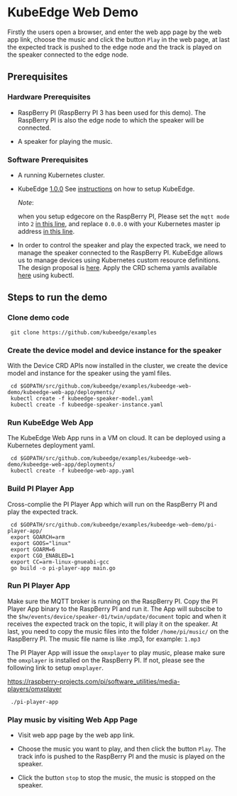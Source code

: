 # KubeEdge Web Demo

Firstly the users open a browser,
and enter the web app page by the web app link,
choose the music and click the button `Play` in the web page,
at last the expected track is pushed to the edge node
and the track is played on the speaker connected to the edge node.

## Prerequisites

### Hardware Prerequisites

* RaspBerry PI (RaspBerry PI 3 has been used for this demo).
  The RaspBerry PI is also the edge node to which the speaker will be connected.

* A speaker for playing the music.

### Software Prerequisites

* A running Kubernetes cluster.

* KubeEdge [1.0.0](https://github.com/kubeedge/kubeedge/releases/tag/v1.0.0)
  See [instructions](https://github.com/kubeedge/kubeedge/blob/master/docs/getting-started/usage.md#run-kubeedge) on how to setup KubeEdge.

  *Note*:

  when you setup edgecore on the RaspBerry PI,
  Please set the `mqtt mode` into `2` [in this line](https://github.com/kubeedge/kubeedge/blob/master/edge/conf/edge.yaml#L4),
  and replace `0.0.0.0` with your Kubernetes master ip address [in this line](https://github.com/kubeedge/kubeedge/blob/master/edge/conf/edge.yaml#L11).

* In order to control the speaker and play the expected track, we need to manage the speaker connected to the RaspBerry PI.
  KubeEdge allows us to manage devices using Kubernetes custom resource definitions.
  The design proposal is [here](https://github.com/kubeedge/kubeedge/blob/master/docs/proposals/device-crd.md).
  Apply the CRD schema yamls available [here](https://github.com/kubeedge/kubeedge/tree/master/build/crds/devices) using kubectl. 

## Steps to run the demo

### Clone demo code

```console
 git clone https://github.com/kubeedge/examples
```

### Create the device model and device instance for the speaker

With the Device CRD APIs now installed in the cluster,
we create the device model and instance for the speaker using the yaml files.

```console
 cd $GOPATH/src/github.com/kubeedge/examples/kubeedge-web-demo/kubeedge-web-app/deployments/
 kubectl create -f kubeedge-speaker-model.yaml
 kubectl create -f kubeedge-speaker-instance.yaml
```

### Run KubeEdge Web App

The KubeEdge Web App runs in a VM on cloud.
It can be deployed using a Kubernetes deployment yaml.

```console
 cd $GOPATH/src/github.com/kubeedge/examples/kubeedge-web-demo/kubeedge-web-app/deployments/
 kubectl create -f kubeedge-web-app.yaml
```

### Build PI Player App

Cross-complie the PI Player App which will run on the RaspBerry PI and play the expected track.

```console
 cd $GOPATH/src/github.com/kubeedge/examples/kubeedge-web-demo/pi-player-app/
 export GOARCH=arm
 export GOOS="linux"
 export GOARM=6
 export CGO_ENABLED=1
 export CC=arm-linux-gnueabi-gcc
 go build -o pi-player-app main.go
```

### Run PI Player App

Make sure the MQTT broker is running on the RaspBerry PI.
Copy the PI Player App binary to the RaspBerry PI and run it.
The App will subscibe to the `$hw/events/device/speaker-01/twin/update/document` topic 
and when it receives the expected track on the topic, it will play it on the speaker.
At last, you need to copy the music files into the folder `/home/pi/music/` on the RaspBerry PI.
The music file name is like <track>.mp3, for example: `1.mp3`

The PI Player App will issue the `omxplayer` to play music,
please make sure the `omxplayer` is installed on the RaspBerry PI.
If not, please see the following link to setup `omxplayer`.

https://raspberry-projects.com/pi/software_utilities/media-players/omxplayer

```console
 ./pi-player-app
```

### Play music by visiting Web App Page

* Visit web app page by the web app link.

* Choose the music you want to play, and then click the button `Play`.
  The track info is pushed to the RaspBerry PI and the music is played on the speaker.

* Click the button `stop` to stop the music, the music is stopped on the speaker.
